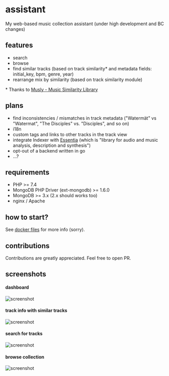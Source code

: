 # assistant
My web-based music collection assistant (under high development and BC changes)

## features
- search
- browse
- find similar tracks (based on track similarity* and metadata fields: initial_key, bpm, genre, year)
- rearrange mix by similarity (based on track similarity module)

\* Thanks to [Musly - Music Similarity Library](https://github.com/dominikschnitzer/musly)

## plans
- find inconsistencies / mismatches in track metadata ("Watermät" vs "Watermat", "The Disciples" vs. "Disciples", and so on)
- i18n
- custom tags and links to other tracks in the track view
- integrate Indexer with [Essentia](https://github.com/MTG/essentia) (which is "library for audio and music analysis, description and synthesis")
- opt-out of a backend written in go
- ...?

## requirements
- PHP >= 7.4
- MongoDB PHP Driver (ext-mongodb) >= 1.6.0
- MongoDB >= 3.x (2.x should works too)
- nginx / Apache

## how to start?

See [docker files](https://github.com/iammordaty/docker-files/tree/master/assistant) for more info (sorry).

## contributions
Contributions are greatly appreciated. Feel free to open PR.

## screenshots

#### dashboard
![screenshot](http://i.imgur.com/iyTds3w.png "Dashboard")

#### track info with similar tracks
![screenshot](http://i.imgur.com/vs80weq.png "Track")

#### search for tracks
![screenshot](http://i.imgur.com/diZJn6a.png "Search")

#### browse collection
![screenshot](http://i.imgur.com/lwRAgRz.png "Browse")
